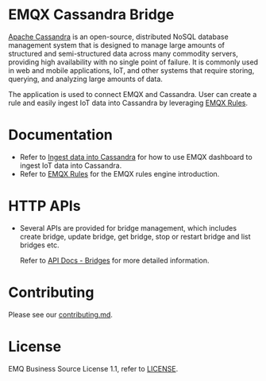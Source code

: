 # EMQX Cassandra Bridge

[Apache Cassandra](https://github.com/apache/cassandra) is an open-source, distributed
NoSQL database management system that is designed to manage large amounts of structured
and semi-structured data across many commodity servers, providing high availability
with no single point of failure.
It is commonly used in web and mobile applications, IoT, and other systems that
require storing, querying, and analyzing large amounts of data.

The application is used to connect EMQX and Cassandra. User can create a rule
and easily ingest IoT data into Cassandra by leveraging
[EMQX Rules](https://docs.emqx.com/en/enterprise/v5.0/data-integration/rules.html).


# Documentation

- Refer to [Ingest data into Cassandra](https://docs.emqx.com/en/enterprise/v5.0/data-integration/data-bridge-cassa.html)
  for how to use EMQX dashboard to ingest IoT data into Cassandra.
- Refer to [EMQX Rules](https://docs.emqx.com/en/enterprise/v5.0/data-integration/rules.html)
  for the EMQX rules engine introduction.


# HTTP APIs

- Several APIs are provided for bridge management, which includes create bridge,
  update bridge, get bridge, stop or restart bridge and list bridges etc.

  Refer to [API Docs - Bridges](https://docs.emqx.com/en/enterprise/v5.0/admin/api-docs.html#tag/Bridges) for more detailed information.


# Contributing

Please see our [contributing.md](../../CONTRIBUTING.md).


# License

EMQ Business Source License 1.1, refer to [LICENSE](BSL.txt).

